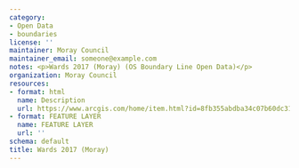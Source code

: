 ```yaml
---
category:
- Open Data
- boundaries
license: ''
maintainer: Moray Council
maintainer_email: someone@example.com
notes: <p>Wards 2017 (Moray) (OS Boundary Line Open Data)</p>
organization: Moray Council
resources:
- format: html
  name: Description
  url: https://www.arcgis.com/home/item.html?id=8fb355abdba34c07b60dc31f3d55377c
- format: FEATURE LAYER
  name: FEATURE LAYER
  url: ''
schema: default
title: Wards 2017 (Moray)
---
```

